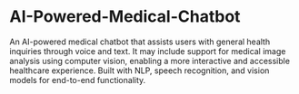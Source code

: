 # AI-Powered-Medical-Chatbot
An AI-powered medical chatbot that assists users with general health inquiries through voice and text. It may include support for medical image analysis using computer vision, enabling a more interactive and accessible healthcare experience. Built with NLP, speech recognition, and vision models for end-to-end functionality.
